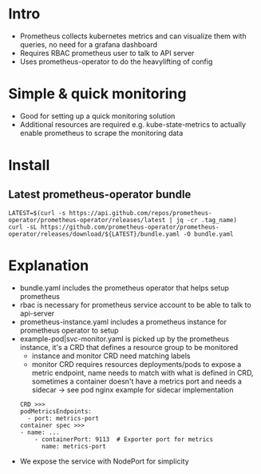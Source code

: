 # Intro
* Prometheus collects kubernetes metrics and can visualize them with queries, no need for a grafana dashboard
* Requires RBAC prometheus user to talk to API server
* Uses prometheus-operator to do the heavylifting of config

# Simple & quick monitoring
* Good for setting up a quick monitoring solution
* Additional resources are required e.g. kube-state-metrics to actually enable
prometheus to scrape the monitoring data

# Install

## Latest prometheus-operator bundle
```
LATEST=$(curl -s https://api.github.com/repos/prometheus-operator/prometheus-operator/releases/latest | jq -cr .tag_name)
curl -sL https://github.com/prometheus-operator/prometheus-operator/releases/download/${LATEST}/bundle.yaml -O bundle.yaml
```

# Explanation
* bundle.yaml includes the prometheus operator that helps setup prometheus
* rbac is necessary for prometheus service account to be able to talk to api-server
* prometheus-instance.yaml includes a prometheus instance for prometheus operator to setup
* example-pod|svc-monitor.yaml is picked up by the prometheus instance, it's a CRD that defines a resource group to be monitored
    * instance and monitor CRD need matching labels
    * monitor CRD requires resources deployments/pods to expose a metric endpoint, name needs to match with what is defined in CRD, sometimes a container doesn't have a metrics port and needs a sidecar -> see pod nginx example for sidecar implementation
    ```
    CRD >>>
    podMetricsEndpoints:
      - port: metrics-port
    container spec >>>
    - name: ...
        - containerPort: 9113  # Exporter port for metrics
          name: metrics-port
    ```
* We expose the service with NodePort for simplicity
